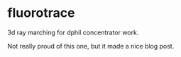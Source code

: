 # fluorotrace
3d ray marching for dphil concentrator work.

Not really proud of this one, but it made a nice blog post.
